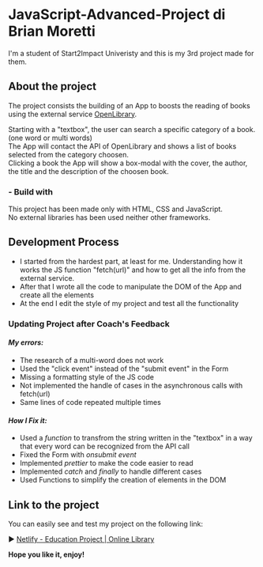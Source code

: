 # JavaScript-Advanced-Project di Brian Moretti

I'm a student of Start2Impact Univeristy and this is my 3rd project made for them.

## About the project

The project consists the building of an App to boosts the reading of books using the external service [OpenLibrary](https://openlibrary.org/developers/api).

Starting with a "textbox", the user can search a specific category of a book. (one word or multi words)  
The App will contact the API of OpenLibrary and shows a list of books selected from the category choosen.  
Clicking a book the App will show a box-modal with the cover, the author, the title and the description of the choosen book.

### - Build with

This project has been made only with HTML, CSS and JavaScript.  
No external libraries has been used neither other frameworks.

## Development Process

- I started from the hardest part, at least for me. Understanding how it works the JS function "fetch(url)" and how to get all the info from the external service.  
- After that I wrote all the code to manipulate the DOM of the App and create all the elements  
- At the end I edit the style of my project and test all the functionality

### Updating Project after Coach's Feedback

#### *My errors:*
 - The research of a multi-word does not work
 - Used the "click event" instead of the "submit event" in the Form
 - Missing a formatting style of the JS code
 - Not implemented the handle of cases in the asynchronous calls with fetch(url)
 - Same lines of code repeated multiple times

#### *How I Fix it:*
 - Used a *function* to transfrom the string written in the "textbox" in a way that every word can be recognized from the API call
 - Fixed the Form with *onsubmit event*
 - Implemented *prettier* to make the code easier to read
 - Implemented *catch* and *finally* to handle different cases
 - Used Functions to simplify the creation of elements in the DOM

## Link to the project

You can easily see and test my project on the following link:

:arrow_forward: [Netlify - Education Project | Online Library](https://the-book-camp.netlify.app/)

**Hope you like it, enjoy!**
